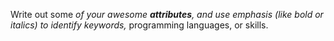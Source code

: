Write out some _of your awesome **attributes**, and use emphasis (like bold or italics) to identify keywords,_ programming languages, or skills. 
